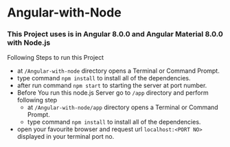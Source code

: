 # Angular-with-Node

### This Project uses is in Angular 8.0.0 and Angular Material 8.0.0 with Node.js

Following Steps to run this Project

  - at `/Angular-with-node` directory opens a Terminal or Command Prompt.
  - type command `npm install` to install all of the dependencies.
  - after run command `npm start` to starting the server at port number.
  - Before You run this node.js Server go to `/app` directory and perform following step
    - at `/Angular-with-node/app` directory opens a Terminal or Command Prompt.
    - type command `npm install` to install all of the dependencies.
  - open your favourite browser and request url `localhost:<PORT NO>` displayed in your terminal port no.

